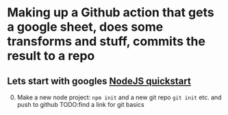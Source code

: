
# Making up a Github action that gets a google sheet, does some transforms and stuff, commits the result to a repo 

## Lets start with googles [NodeJS quickstart](https://developers.google.com/sheets/api/quickstart/nodejs)

0. Make a new node project: `npm init` and a new git repo `git init` etc. and push to github TODO:find a link for git basics